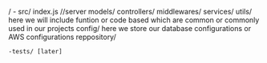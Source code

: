 /
    - src/
        index.js //server
        models/
        controllers/
        middlewares/
        services/
        utils/  here we will include funtion or code based which are common or commonly used  in our projects
        config/ here we store our database configurations or AWS configurations
        reppository/
    
    -tests/ [later]